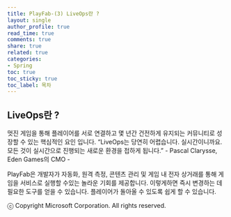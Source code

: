 ```yaml
---
title: PlayFab-(3) LiveOps란 ?
layout: single
author_profile: true
read_time: true
comments: true
share: true
related: true
categories:
- Spring
toc: true
toc_sticky: true
toc_label: 목차
---
```



## LiveOps란 ?
멋진 게임을 통해 플레이어를 서로 연결하고 몇 년간 건전하게 유지되는 커뮤니티로 성장할 수 있는 핵심적인 요인 입니다.
“LiveOps는 당연히 어렵습니다. 실시간이니까요. 모든 것이 실시간으로 진행되는 새로운 환경을 접하게 됩니다.” - Pascal Clarysse, Eden Games의 CMO -


PlayFab은 개발자가 자동화, 원격 측정, 콘텐츠 관리 및 게임 내 전자 상거래를 통해 게임을 서비스로 실행할 수있는 놀라운 기회를 제공합니다. 이렇게하면 즉시 변경하는 데 필요한 도구를 얻을 수 있습니다. 플레이어가 돌아올 수 있도록 쉽게 할 수 있습니다. 


ⓒ Copyright Microsoft Corporation. All rights reserved.